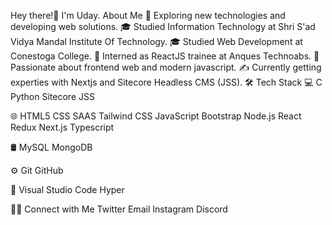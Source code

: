 Hey there!👋 I'm Uday.
 About Me
🤔   Exploring new technologies and developing web solutions.
🎓   Studied Information Technology at Shri S'ad Vidya Mandal Institute Of Technology.
🎓   Studied Web Development at Conestoga College.
💼   Interned as ReactJS trainee at Anques Technoabs.
🌱   Passionate about frontend web and modern javascript.
✍️   Currently getting experties with Nextjs and Sitecore Headless CMS (JSS).
🛠  Tech Stack
💻   C Python Sitecore JSS

🌐   HTML5 CSS SAAS Tailwind CSS JavaScript Bootstrap Node.js React Redux Next.js Typescript

🛢   MySQL MongoDB

⚙️   Git GitHub

🔧   Visual Studio Code Hyper


 
🤝🏻  Connect with Me
Twitter Email Instagram Discord
